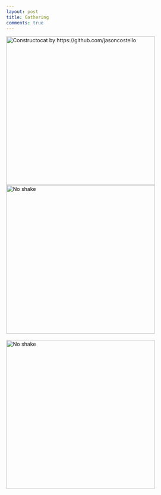 ```yaml
---
layout: post
title: Gathering
comments: true
---
```


<img src="{{ site.baseurl }}/images/404.jpg" alt="Constructocat by https://github.com/jasoncostello" style="width: 400px;"/>

<img src="{{ site.baseurl }}/images/gathering_noshake.gif" alt="No shake" style="width: 400px;"/>
<br/><br/>
<img src="{{ site.baseurl }}/images/gathering_shake.gif" alt="No shake" style="width: 400px;"/>
